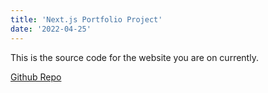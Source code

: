 ```yaml
---
title: 'Next.js Portfolio Project'
date: '2022-04-25'
---
```


This is the source code for the website you are on currently. 

[Github Repo](https://github.com/ashmval/nextjs-portfolio)

